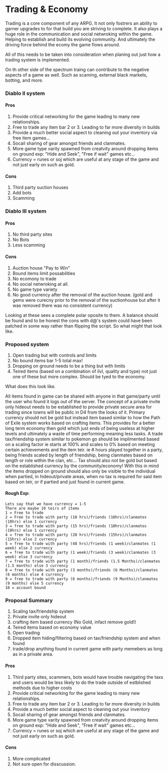 # Trading & Economy

Trading is a core component of any ARPG. It not only fostrers an ability to garner upgrades to for that build you are striving to complete. It also plays a huge role in the communication and social netwroking within the game. Helping to establish and build its evolving community. And ultimately the driving force behind the ecomy the game flows around.

All of this needs to be taken into consideration when planing out just how a trading system is implemented.

On th other side of the spectrum traing can contribute to the negative aspects of a game as well. Such as scaming, external black markets, botting, and more.

### Diablo II system

#### Pros
1. Provide critical networking for the game leading to many new relationships.
2. Free to trade any item bar 2 or 3. Leading to far more diversity in builds
3. Provide a much better social aspect to cleaning out your inventory via free item games...
4. Socail sharing of gear amongst friends and clanmates.
5. More game type varity spawned from creatvity around dropping items on ground exp: "Hide and Seek", "Free if wait" games etc...
6. Currency = runes or soj which are useful at any stage of the game and not just early on such as gold. 

#### Cons
1. Third party suction houses
2. Add bots
3. Scamming

### Diablo III system

#### Pros
1. No third party sites
2. No Bots
3. Less scamming

#### Cons
1. Auction house "Pay to Win"
2. Bound items limit possabilities
3. No ecomony to trade
4. No social netwroking at all.
5. No game type variety
6. No good currency after the removal of the auction house. (gold and gems were curecny prior to the removal of the suctionhouse but after it was removed there was no consistent currency)

Looking at these sees a complete polar oposite to them. A balance should be found and to be honest the cons with d@'s system could have been patched in some way rather than flipping the script. So what might that look like.

### Proposed system
1. Open trading but with controls and limits
2. No bound items bar 1-5 total max!
3. Dropping on ground needs to be a thing but with limits
4. Teired items (based on a combination of ilvl, quality and type) not just one of these but more complex. Should be tyed to the economy.

What does this look like.

All items found in game can be shared with anyone in that game/party until the user who found it logs out of the server. The concept of a private invite only hideout needs to be established to provide private secure area for trading since towns will be public in D4 from the looks of it. Primary currency should not be gold but instead item based similar to how the Path of Exile system works based on crafting items. This provides for a better long term economy then gold which just ends of being useless at higher levels and ultimately a waste of time performing meaning less tasks. A trade tax/friendship system similar to pokemon go should be implimented based on a scaling factor ie starts at 100% and scales to 0% based on meeting certain achievements and the item teir. ie # hours played together in a party, being friends scaled by length of friendship, being clanmates based on length or role within the clan, etc... Tax should also not be gold but based on the established currency by the community/economy! With this in mind the items dropped on ground should also only be visible to the individual when partied, in hideout/private areas, when no tax is required for said item based on teir, or if partied and just found in current game.

#### Rough Exp:
```
Lets say that we have currency = 1-5
There are maybe 10 teirs of items
1 = Free to trade
2 = Free to trade with party (10 hrs)/friends (10hrs)/clanmates (10hrs) else 1 currency
3 = free to trade with party (15 hrs)/friends (10hrs)/clanmates (10hrs) else 1 currency
4 = free to trade with party (20 hrs)/friends (15hrs)/clanmates (15hrs) else 2 currency
5 = free to trade with party (48 hrs)/friends (1 week)/clanmates (1 week) else 2 currency
6 = free to trade with party (1 week)/friends (3 week)/clanmates (3 week) else 3 currency
7 = free to trade with party (1 month)/friends (1.5 Months)/clanmates (1.5 months) else 3 currency
8 = free to trade with party (3 months)/friends (6 Months)/clanmates (6 months) else 4 currency
9 = free to trade with party (6 months)/friends (9 Months)/clanmates (9 months) else 5 currency
10 = account bound
```

### Proposal Summary
1. Scaling tax/friendship system
2. Private invite only hideout
3. crafting item based currency (No Gold, infact remove gold!)
4. Teired items based on economy value
5. Open trading
6. Dropped item hiding/filtering based on tax/friendship system and when found
7. trade/drop anything found in current game with party memebers as long as in a private area.

#### Pros
1. Third party sites, scammers, bots would have trouble navigating the taxs and users would be less likely to do the trade outside of estblished methods due to higher costs
2. Provide critical networking for the game leading to many new relationships.
3. Free to trade any item bar 2 or 3. Leading to far more diversity in builds
4. Provide a much better social aspect to cleaning out your inventory
5. Socail sharing of gear amongst friends and clanmates.
6. More game type varity spawned from creatvity around dropping items on ground exp: "Hide and Seek", "Free if wait" games etc...
7. Currency = runes or soj which are useful at any stage of the game and not just early on such as gold. 

#### Cons
1. More complicated
2. Not sure open for disscussion.

